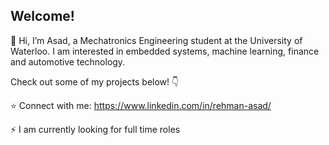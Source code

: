  ## Welcome! ##
 👋 Hi, I’m Asad, a Mechatronics Engineering student at the University of Waterloo. I am interested in embedded systems, machine learning, finance and automotive technology. 
 
 Check out some of my projects below! 👇
 
 ⭐ Connect with me: https://www.linkedin.com/in/rehman-asad/ 
 
 ⚡ I am currently looking for full time roles
 
 


<!---
AsadR2002/AsadR2002 is a ✨ special ✨ repository because its `README.md` (this file) appears on your GitHub profile.
You can click the Preview link to take a look at your changes.
--->

